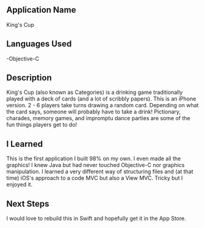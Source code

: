 
## Application Name
King's Cup

## Languages Used
-Objective-C

## Description
King's Cup (also known as Categories) is a drinking game traditionally played with a deck of cards (and a lot of scribbly papers). 
This is an iPhone version. 
2 - 6 players take turns drawing a random card. Depending on what the card says, someone will probably have to take a drink!
Pictionary, charades, memory games, and impromptu dance parties are some of the fun things players get to do!

## I Learned
This is the first application I built 98% on my own. I even made all the graphics!
I knew Java but had never touched Objective-C nor graphics manipulation.
I learned a very different way of structuring files and (at that time) iOS's approach to a code MVC but also a View MVC.
Tricky but I enjoyed it.

## Next Steps
I would love to rebuild this in Swift and hopefully get it in the App Store.
